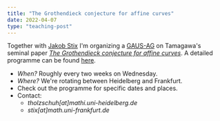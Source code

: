 ```yaml
---
title: "The Grothendieck conjecture for affine curves"
date: 2022-04-07
type: "teaching-post"
---
```


Together with [Jakob Stix](https://www.uni-frankfurt.de/115666234/Prof__Dr__Jakob_Stix) I'm organizing a [GAUS-AG](https://crc326gaus.de/gaus-ag/) on Tamagawa's seminal paper <em>[The Grothendieck conjecture for affine curves](https://www.cambridge.org/core/journals/compositio-mathematica/article/grothendieck-conjecture-for-affine-curves/1992BA14A2D63FA076DB39A34EC45E83)</em>.
A detailed programme can be found [here](https://raw.githubusercontent.com/tholzschuh/uni-files/master/teaching/GAUS-AG-TamagawaGC.pdf).

* <em>When?</em> Roughly every two weeks on Wednesday.
* <em>Where?</em> We're rotating between Heidelberg and Frankfurt.
* Check out the programme for specific dates and places.
* Contact:
  * <em>tholzschuh[at]mathi.uni-heidelberg.de</em>
  * <em>stix[at]math.uni-frankfurt.de</em>

